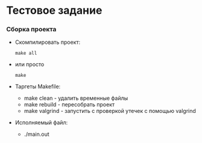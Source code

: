# Тестовое задание

### Сборка проекта

* Скомпилировать проект:
    ```
    make all
    ```
* или просто
    ```
    make
    ```
* Таргеты Makefile:
    * make clean - удалить временные файлы
    * make rebuild - пересобрать проект
    * make valgrind - запустить с проверкой утечек с помощью valgrind

* Исполняемый файл:
    * ./main.out